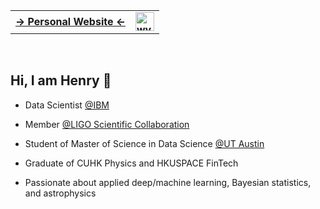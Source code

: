 <div align="center">
  <table >
    <tr>
      <td><b> <a href=https://wyhwong.github.io/wyhwong> &rarr; Personal Website &larr;</a>
      <td><b> <a href="https://linkedin.com/in/wyhwong" target="blank"><img align="upper" src="https://raw.githubusercontent.com/rahuldkjain/github-profile-readme-generator/master/src/images/icons/Social/linked-in-alt.svg" alt="wyhwong" height="30" width="30" /></a>
  </table>
</div>

<br />

## Hi, I am Henry 👋

  - Data Scientist [@IBM](https://www.ibm.com/)
  
  - Member [@LIGO Scientific Collaboration](https://www.ligo.org/)

  - Student of Master of Science in Data Science [@UT Austin](https://www.utexas.edu/)

  - Graduate of CUHK Physics and HKUSPACE FinTech
  
  - Passionate about applied deep/machine learning, Bayesian statistics, and astrophysics
